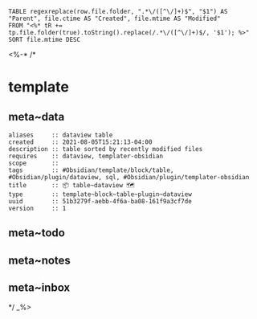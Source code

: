 ```dataview
TABLE regexreplace(row.file.folder, ".*\/([^\/]+)$", "$1") AS "Parent", file.ctime AS "Created", file.mtime AS "Modified"
FROM "<%* tR += tp.file.folder(true).toString().replace(/.*\/([^\/]+)$/, '$1'); %>"
SORT file.mtime DESC
```
<%-*
/*

# template

## meta~data

```dataviewfield
aliases     :: dataview table
created     :: 2021-08-05T15:21:13-04:00
description :: table sorted by recently modified files
requires    :: dataview, templater-obsidian
scope       :: 
tags        :: #Obsidian/template/block/table, #Obsidian/plugin/dataview, sql, #Obsidian/plugin/templater-obsidian
title       :: 📦 table~dataview 🗺
type        :: template~block~table~plugin~dataview
uuid        :: 51b3279f-aebb-4f6a-ba08-161f9a3cf7de
version     :: 1
```

## meta~todo

## meta~notes

## meta~inbox

*/
_%>